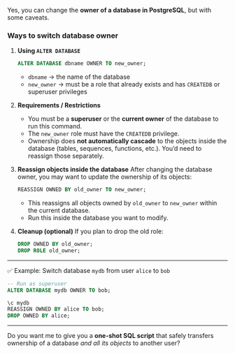 Yes, you can change the **owner of a database in PostgreSQL**, but with some caveats.

### Ways to switch database owner

1. **Using `ALTER DATABASE`**

   ```sql
   ALTER DATABASE dbname OWNER TO new_owner;
   ```

   - `dbname` → the name of the database
   - `new_owner` → must be a role that already exists and has `CREATEDB` or superuser privileges

2. **Requirements / Restrictions**

   - You must be a **superuser** or the **current owner** of the database to run this command.
   - The `new_owner` role must have the `CREATEDB` privilege.
   - Ownership does **not automatically cascade** to the objects inside the database (tables, sequences, functions, etc.). You’d need to reassign those separately.

3. **Reassign objects inside the database**
   After changing the database owner, you may want to update the ownership of its objects:

   ```sql
   REASSIGN OWNED BY old_owner TO new_owner;
   ```

   - This reassigns all objects owned by `old_owner` to `new_owner` within the current database.
   - Run this inside the database you want to modify.

4. **Cleanup (optional)**
   If you plan to drop the old role:

   ```sql
   DROP OWNED BY old_owner;
   DROP ROLE old_owner;
   ```

---

✅ Example: Switch database `mydb` from user `alice` to `bob`

```sql
-- Run as superuser
ALTER DATABASE mydb OWNER TO bob;

\c mydb
REASSIGN OWNED BY alice TO bob;
DROP OWNED BY alice;
```

---

Do you want me to give you a **one-shot SQL script** that safely transfers ownership of a database _and all its objects_ to another user?
